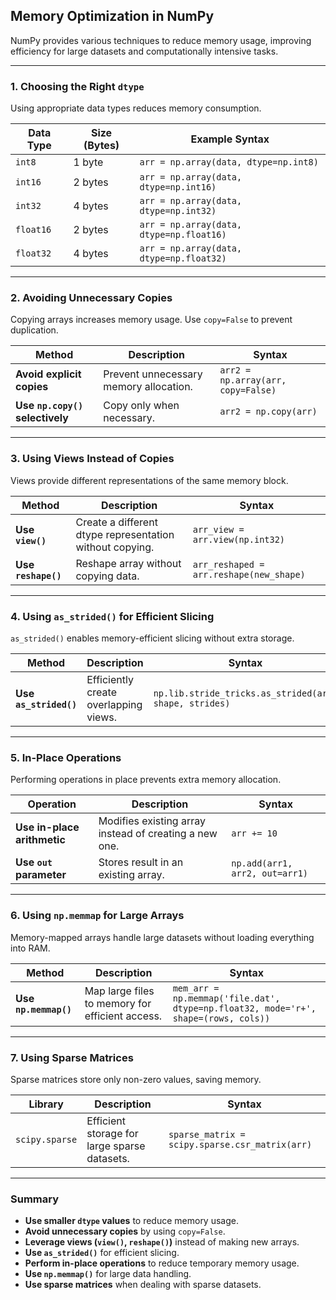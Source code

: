 ## **Memory Optimization in NumPy**  

NumPy provides various techniques to reduce memory usage, improving efficiency for large datasets and computationally intensive tasks.  

---

### **1. Choosing the Right `dtype`**  

Using appropriate data types reduces memory consumption.  

| Data Type | Size (Bytes) | Example Syntax |
|-----------|-------------|---------------|
| `int8` | 1 byte | `arr = np.array(data, dtype=np.int8)` |
| `int16` | 2 bytes | `arr = np.array(data, dtype=np.int16)` |
| `int32` | 4 bytes | `arr = np.array(data, dtype=np.int32)` |
| `float16` | 2 bytes | `arr = np.array(data, dtype=np.float16)` |
| `float32` | 4 bytes | `arr = np.array(data, dtype=np.float32)` |

---

### **2. Avoiding Unnecessary Copies**  

Copying arrays increases memory usage. Use `copy=False` to prevent duplication.  

| Method | Description | Syntax |
|--------|-------------|--------|
| **Avoid explicit copies** | Prevent unnecessary memory allocation. | `arr2 = np.array(arr, copy=False)` |
| **Use `np.copy()` selectively** | Copy only when necessary. | `arr2 = np.copy(arr)` |

---

### **3. Using Views Instead of Copies**  

Views provide different representations of the same memory block.  

| Method | Description | Syntax |
|--------|-------------|--------|
| **Use `view()`** | Create a different dtype representation without copying. | `arr_view = arr.view(np.int32)` |
| **Use `reshape()`** | Reshape array without copying data. | `arr_reshaped = arr.reshape(new_shape)` |

---

### **4. Using `as_strided()` for Efficient Slicing**  

`as_strided()` enables memory-efficient slicing without extra storage.  

| Method | Description | Syntax |
|--------|-------------|--------|
| **Use `as_strided()`** | Efficiently create overlapping views. | `np.lib.stride_tricks.as_strided(arr, shape, strides)` |

---

### **5. In-Place Operations**  

Performing operations in place prevents extra memory allocation.  

| Operation | Description | Syntax |
|-----------|-------------|--------|
| **Use in-place arithmetic** | Modifies existing array instead of creating a new one. | `arr += 10` |
| **Use `out` parameter** | Stores result in an existing array. | `np.add(arr1, arr2, out=arr1)` |

---

### **6. Using `np.memmap` for Large Arrays**  

Memory-mapped arrays handle large datasets without loading everything into RAM.  

| Method | Description | Syntax |
|--------|-------------|--------|
| **Use `np.memmap()`** | Map large files to memory for efficient access. | `mem_arr = np.memmap('file.dat', dtype=np.float32, mode='r+', shape=(rows, cols))` |

---

### **7. Using Sparse Matrices**  

Sparse matrices store only non-zero values, saving memory.  

| Library | Description | Syntax |
|---------|-------------|--------|
| `scipy.sparse` | Efficient storage for large sparse datasets. | `sparse_matrix = scipy.sparse.csr_matrix(arr)` |

---

### **Summary**  
- **Use smaller `dtype` values** to reduce memory usage.  
- **Avoid unnecessary copies** by using `copy=False`.  
- **Leverage views (`view()`, `reshape()`)** instead of making new arrays.  
- **Use `as_strided()`** for efficient slicing.  
- **Perform in-place operations** to reduce temporary memory usage.  
- **Use `np.memmap()`** for large data handling.  
- **Use sparse matrices** when dealing with sparse datasets.